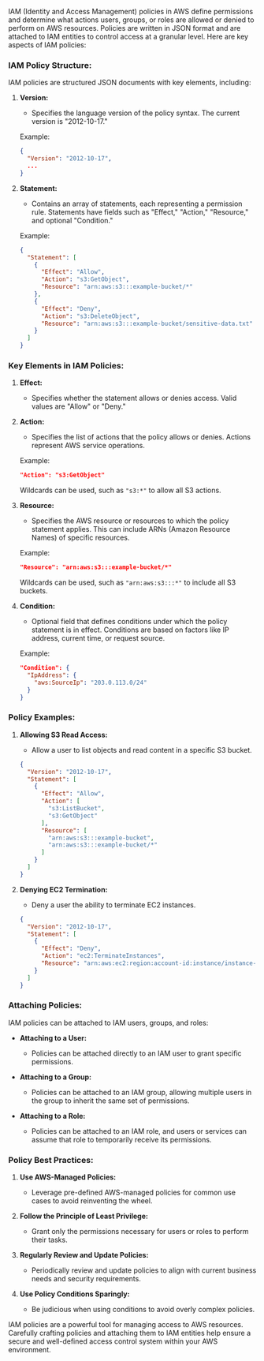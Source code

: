 IAM (Identity and Access Management) policies in AWS define permissions and determine what actions users, groups, or roles are allowed or denied to perform on AWS resources. Policies are written in JSON format and are attached to IAM entities to control access at a granular level. Here are key aspects of IAM policies:

### IAM Policy Structure:

IAM policies are structured JSON documents with key elements, including:

1. **Version:**
   - Specifies the language version of the policy syntax. The current version is "2012-10-17."

   Example:
   ```json
   {
     "Version": "2012-10-17",
     ...
   }
   ```

2. **Statement:**
   - Contains an array of statements, each representing a permission rule. Statements have fields such as "Effect," "Action," "Resource," and optional "Condition."

   Example:
   ```json
   {
     "Statement": [
       {
         "Effect": "Allow",
         "Action": "s3:GetObject",
         "Resource": "arn:aws:s3:::example-bucket/*"
       },
       {
         "Effect": "Deny",
         "Action": "s3:DeleteObject",
         "Resource": "arn:aws:s3:::example-bucket/sensitive-data.txt"
       }
     ]
   }
   ```

### Key Elements in IAM Policies:

1. **Effect:**
   - Specifies whether the statement allows or denies access. Valid values are "Allow" or "Deny."

2. **Action:**
   - Specifies the list of actions that the policy allows or denies. Actions represent AWS service operations.

   Example:
   ```json
   "Action": "s3:GetObject"
   ```

   Wildcards can be used, such as `"s3:*"` to allow all S3 actions.

3. **Resource:**
   - Specifies the AWS resource or resources to which the policy statement applies. This can include ARNs (Amazon Resource Names) of specific resources.

   Example:
   ```json
   "Resource": "arn:aws:s3:::example-bucket/*"
   ```

   Wildcards can be used, such as `"arn:aws:s3:::*"` to include all S3 buckets.

4. **Condition:**
   - Optional field that defines conditions under which the policy statement is in effect. Conditions are based on factors like IP address, current time, or request source.

   Example:
   ```json
   "Condition": {
     "IpAddress": {
       "aws:SourceIp": "203.0.113.0/24"
     }
   }
   ```

### Policy Examples:

1. **Allowing S3 Read Access:**
   - Allow a user to list objects and read content in a specific S3 bucket.

   ```json
   {
     "Version": "2012-10-17",
     "Statement": [
       {
         "Effect": "Allow",
         "Action": [
           "s3:ListBucket",
           "s3:GetObject"
         ],
         "Resource": [
           "arn:aws:s3:::example-bucket",
           "arn:aws:s3:::example-bucket/*"
         ]
       }
     ]
   }
   ```

2. **Denying EC2 Termination:**
   - Deny a user the ability to terminate EC2 instances.

   ```json
   {
     "Version": "2012-10-17",
     "Statement": [
       {
         "Effect": "Deny",
         "Action": "ec2:TerminateInstances",
         "Resource": "arn:aws:ec2:region:account-id:instance/instance-id"
       }
     ]
   }
   ```

### Attaching Policies:

IAM policies can be attached to IAM users, groups, and roles:

- **Attaching to a User:**
  - Policies can be attached directly to an IAM user to grant specific permissions.

- **Attaching to a Group:**
  - Policies can be attached to an IAM group, allowing multiple users in the group to inherit the same set of permissions.

- **Attaching to a Role:**
  - Policies can be attached to an IAM role, and users or services can assume that role to temporarily receive its permissions.

### Policy Best Practices:

1. **Use AWS-Managed Policies:**
   - Leverage pre-defined AWS-managed policies for common use cases to avoid reinventing the wheel.

2. **Follow the Principle of Least Privilege:**
   - Grant only the permissions necessary for users or roles to perform their tasks.

3. **Regularly Review and Update Policies:**
   - Periodically review and update policies to align with current business needs and security requirements.

4. **Use Policy Conditions Sparingly:**
   - Be judicious when using conditions to avoid overly complex policies.

IAM policies are a powerful tool for managing access to AWS resources. Carefully crafting policies and attaching them to IAM entities help ensure a secure and well-defined access control system within your AWS environment.
